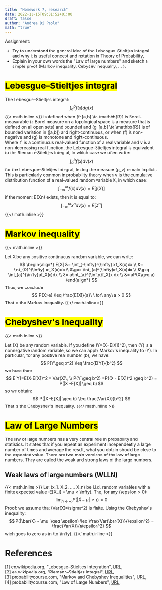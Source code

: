 ```yaml
---
title: "Homework 7, research"
date: 2022-11-15T09:01:52+01:00
draft: false
author: "Andrea Di Paolo"
math: "true"
---
```

Assignment:
<ul>
    <li>Try to understand the general idea of the Lebesgue-Stieltjes integral and why it is useful concept and notation in Theory of Probability,</li>
    <li>Explain in your own words the "Law of large numbers" and sketch a simple proof (Markov inequality, Čebyšëv inequality, ... ).</li>
</ul>
<!--more-->

# <mark> Lebesgue–Stieltjes integral </mark>
The Lebesgue–Stieltjes integral:
$$
\int_{a}^{b} f(x)dg(x)
$$
{{< math.inline >}}
is defined when \(f: [a,b] \to \mathbb{R}\) is Borel-measurable (a Borel measure on a topological space is a measure that is defined on all open sets) and bounded and  \(g: [a,b] \to \mathbb{R}\)  is of bounded variation in \([a,b]\) and right-continuous, or when \(f\) is non-negative and \(g\) is monotone and right-continuous. <br>
Where  f  is a continuous real-valued function of a real variable and v is a non-decreasing real function, the Lebesgue–Stieltjes integral is equivalent to the Riemann–Stieltjes integral, in which case we often write:
$$
\int_{a}^{b} f(x)dv(x)
$$
for the Lebesgue–Stieltjes integral, letting the measure \(μ_v\) remain implicit. This is particularly common in probability theory when v is the cumulative distribution function of a real-valued random variable X, in which case:
$$
\int_{-\infty}^{\infty} f(x)dv(x) = E[f(X)]
$$
if the moment E(Xn) exists, then it is equal to:
$$
\int_{-\infty}^{\infty} x^ndv(x) = E[X^n]
$$
{{</ math.inline >}}

# <mark> Markov inequality </mark>
{{< math.inline >}}

Let X be any positive continuous random variable, we can write:
$$
\begin{align*}
E[X] &= \int_{-\infty}^{\infty} xf_X(x)dx \\
     &= \int_{0}^{\infty} xf_X(x)dx \\
    &\geq \int_{a}^{\infty}xf_X(x)dx \\
    &\geq \int_{a}^{\infty}af_X(x)dx \\
    &= a\int_{a}^{\infty}f_X(x)dx \\
    &= aP(X\geq a)
\end{align*}
$$
Thus, we conclude
$$
P(X>a) \leq \frac{E[X]}{a}\ \ for\ any\ a > 0 
$$
That is the Markov inequality.
{{</ math.inline >}}
# <mark> Chebyshev's Inequality </mark>
{{< math.inline >}}

Let \(X\) be any random variable. If you define \(Y=(X−E[X])^2\), then \(Y\) is a nonnegative random variable, so we can apply Markov's inequality to \(Y\). In particular, for any positive real number \(b\), we have:
$$
P(Y\geq b^2) \leq \frac{E[Y]}{b^2}
$$
we have that:
$$
E[Y]=E(X-E[X])^2 = Var(X)\, \\
 P(Y \geq b^2) =P((X - E[X])^2 \geq b^2) = P(|X -E[X]| \geq b)
$$
so we obtain:
$$
P(|X -E[X]| \geq b) \leq \frac{Var(X)}{b^2}
$$
That is the Chebyshev's Inequality.
{{</ math.inline >}}
# <mark>Law of Large Numbers </mark>
The law of large numbers has a very central role in probability and statistics. It states that if you repeat an experiment independently a large number of times and average the result, what you obtain should be close to the expected value. There are two main versions of the law of large numbers. They are called the weak and strong laws of the large numbers.
## Weak laws of large numbers (WLLN)
{{< math.inline >}}
Let \(x_1, X_2, ..., X_n\) be i.i.d. random variables with a finite expected value \(E[X_i] = \mu < \infty\). The, for any \(\epsilon > 0\):
$$
\lim_{n \to \infty}P(|\bar{X} - \mu| \geq \epsilon) = 0
$$
Proof:
we assume that \(Var(X)=\sigma^2\) is finite. Using the Chebyshev's inequality:
$$
P(|\bar{X} - \mu| \geq \epsilon) \leq \frac{Var(\bar(X))}{\epsilon^2} = \frac{Var(X)}{n\epsilon^2}
$$
wich goes to zero as \(n \to \infty\).
{{</ math.inline >}}
# References
[1] en.wikipedia.org, "Lebesgue–Stieltjes integration", [URL](https://en.wikipedia.org/wiki/Lebesgue%E2%80%93Stieltjes_integration), <br>
[2] en.wikipedia.org, "Riemann–Stieltjes integral", [URL](https://en.wikipedia.org/wiki/Riemann%E2%80%93Stieltjes_integral), <br>
[3] probabilitycourse.com, "Markov and Chebyshev Inequalities", [URL](https://www.probabilitycourse.com/chapter6/6_2_2_markov_chebyshev_inequalities.php), <br>
[4] probabilitycourse.com, "Law of Large Numbers", [URL](https://www.probabilitycourse.com/chapter7/7_1_1_law_of_large_numbers.php), <br>
